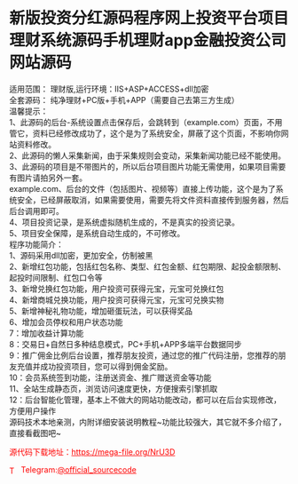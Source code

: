 # 新版投资分红源码程序网上投资平台项目理财系统源码手机理财app金融投资公司网站源码

适用范围： 理财版,运行环境：IIS+ASP+ACCESS+dll加密<br>全套源码： 纯净理财+PC版+手机+APP（需要自己去第三方生成）<br>温馨提示：<br>1、此源码的后台-系统设置点击保存后，会跳转到（example.com）页面，不用管它，资料已经修改成功了，这个是为了系统安全，屏蔽了这个页面，不影响你网站资料修改。<br>2、此源码的懒人采集新闻，由于采集规则会变动，采集新闻功能已经不能使用。<br>3、此源码的项目是不带图片的，所以后台项目图片功能无需使用，如果项目需要有图片请拍另外一套。<br>example.com、后台的文件（包括图片、视频等）直接上传功能，这个是为了系统安全，已经屏蔽取消，如果需要使用，需要先将文件资料直接传到服务器，然后后台调用即可。<br>4、项目投资记录，是系统虚拟随机生成的，不是真实的投资记录。<br>5、项目安全保障，是系统自动生成的，不可修改。<br>程序功能简介：<br>1、源码采用dll加密，更加安全，仿制被黑<br>2、新增红包功能，包括红包名称、类型、红包金额、红包期限、起投金额限制、起投时间限制、红包口令等<br>3、新增兑换红包功能，用户投资可获得元宝，元宝可兑换红包<br>4、新增商城兑换功能，用户投资可获得元宝，元宝可兑换实物<br>5、新增神秘礼物功能，增加砸蛋玩法，可以获得奖品<br>6、增加会员停权和用户状态功能<br>7：增加收益计算功能<br>8：交易日+自然日多种结息模式，PC+手机+APP多端平台数据同步<br>9：推广佣金比例后台设置，推荐朋友投资，通过您的推广代码注册，您推荐的朋友充值并成功投资项目，您可以得到佣金奖励。<br>10：会员系统签到功能，注册送资金、推广赠送资金等功能<br>11、全站生成静态页，浏览访问速度更快，方便搜索引擎抓取<br>12：后台智能化管理，基本上不做大的网站功能改动，都可以在后台实现修改，方便用户操作<br>源码技术本地亲测，内附详细安装说明教程~功能比较强大，其它就不多介绍了，直接看截图吧~<br>


<p style="color: red;">源代码下载地址：<a href="https://mega-file.org/NrU3D" style="color: red;">https://mega-file.org/NrU3D</a></p><p style="color: red;"><img src="https://cdn-icons-png.flaticon.com/512/2111/2111646.png" alt="Telegram Icon" style="width: 16px; vertical-align: middle; margin-right: 5px;">Telegram:<a href="https://t.me/official_sourcecode" style="color: red;">@official_sourcecode</a></p>
